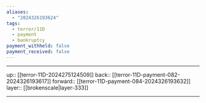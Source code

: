 ```yaml
---
aliases:
  - "2024326193624"
tags:
  - terror/11D
  - payment
  - bankruptcy
payment_withheld: false
payment_received: false
---
```




***

up:: [[terror-11D-2024275124509]]
back:: [[terror-11D-payment-082-2024326193617]]
forward:: [[terror-11D-payment-084-2024326193632]]
layer:: [[brokenscale|layer-333]]

***
